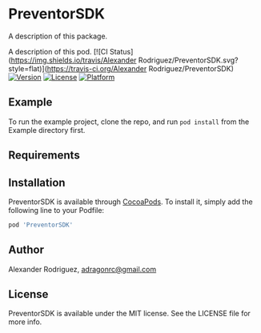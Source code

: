 # PreventorSDK

A description of this package.


A description of this pod.
[![CI Status](https://img.shields.io/travis/Alexander Rodriguez/PreventorSDK.svg?style=flat)](https://travis-ci.org/Alexander Rodriguez/PreventorSDK)
[![Version](https://img.shields.io/cocoapods/v/PreventorSDK.svg?style=flat)](https://cocoapods.org/pods/PreventorSDK)
[![License](https://img.shields.io/cocoapods/l/PreventorSDK.svg?style=flat)](https://cocoapods.org/pods/PreventorSDK)
[![Platform](https://img.shields.io/cocoapods/p/PreventorSDK.svg?style=flat)](https://cocoapods.org/pods/PreventorSDK)

## Example

To run the example project, clone the repo, and run `pod install` from the Example directory first.

## Requirements

## Installation

PreventorSDK is available through [CocoaPods](https://cocoapods.org). To install
it, simply add the following line to your Podfile:

```ruby
pod 'PreventorSDK'
```

## Author

Alexander Rodriguez, adragonrc@gmail.com

## License

PreventorSDK is available under the MIT license. See the LICENSE file for more info.
